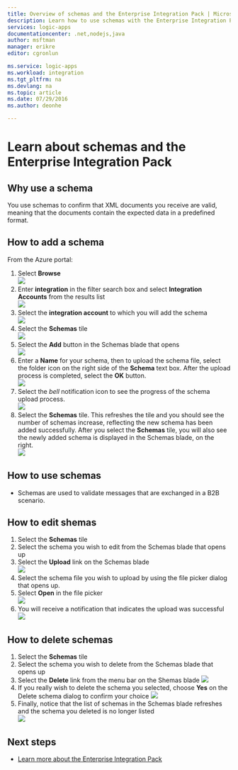 ```yaml
---
title: Overview of schemas and the Enterprise Integration Pack | Microsoft Azure App Service | Microsoft Azure
description: Learn how to use schemas with the Enterprise Integration Pack and Logic apps
services: logic-apps
documentationcenter: .net,nodejs,java
author: msftman
manager: erikre
editor: cgronlun

ms.service: logic-apps
ms.workload: integration
ms.tgt_pltfrm: na
ms.devlang: na
ms.topic: article
ms.date: 07/29/2016
ms.author: deonhe

---
```

# Learn about schemas and the Enterprise Integration Pack
## Why use a schema
You use schemas to confirm that XML documents you receive are valid, meaning that the documents contain the expected data in a predefined format.

## How to add a schema
From the Azure portal: 

1. Select **Browse**  
   ![](./media/app-service-logic-enterprise-integration-overview/overview-1.png)    
2. Enter **integration** in the filter search box and select **Integration Accounts** from the results list     
   ![](./media/app-service-logic-enterprise-integration-overview/overview-2.png)  
3. Select the **integration account** to which you will add the schema    
   ![](./media/app-service-logic-enterprise-integration-overview/overview-3.png)  
4. Select the **Schemas** tile  
   ![](./media/app-service-logic-enterprise-integration-schemas/schema-1.png)  
5. Select the **Add** button in the Schemas blade that opens  
   ![](./media/app-service-logic-enterprise-integration-schemas/schema-2.png)  
6. Enter a **Name** for your schema, then to upload the schema file, select the folder icon on the right side of the **Schema** text box. After the upload process is completed, select the **OK** button.    
   ![](./media/app-service-logic-enterprise-integration-schemas/schema-3.png)  
7. Select the *bell* notification icon to see the progress of the schema upload process.  
   ![](./media/app-service-logic-enterprise-integration-schemas/schema-4.png)  
8. Select the **Schemas** tile. This refreshes the tile and you should see the number of schemas increase, reflecting the new schema has been added successfully. After you select the **Schemas** tile, you will also see the newly added schema is displayed in the Schemas blade, on the right.     
   ![](./media/app-service-logic-enterprise-integration-schemas/schema-5.png)  

## How to use schemas
* Schemas are used to validate messages that are exchanged in a B2B scenario.  

## How to edit shemas
1. Select the **Schemas** tile  
2. Select the schema you wish to edit from the Schemas blade that opens up
3. Select the **Upload** link on the Schemas blade  
   ![](./media/app-service-logic-enterprise-integration-schemas/edit-1.png)    
4. Select the schema file you wish to upload by using the file picker dialog that opens up.
5. Select **Open** in the file picker  
   ![](./media/app-service-logic-enterprise-integration-schemas/edit-2.png)  
6. You will receive a notification that indicates the upload was successful  
   ![](./media/app-service-logic-enterprise-integration-schemas/edit-3.png)  

## How to delete schemas
1. Select the **Schemas** tile  
2. Select the schema you wish to delete from the Schemas blade that opens up  
3. Select the **Delete** link from the menu bar on the Shemas blade
   ![](./media/app-service-logic-enterprise-integration-schemas/delete-1.png)  
4. If you really wish to delete the schema you selected, choose **Yes** on the Delete schema dialog to confirm your choice
   ![](./media/app-service-logic-enterprise-integration-schemas/delete-2.png)  
5. Finally, notice that the list of schemas in the Schemas blade refreshes and the schema you deleted is no longer listed  
   ![](./media/app-service-logic-enterprise-integration-schemas/delete-3.png)    

## Next steps
* [Learn more about the Enterprise Integration Pack](app-service-logic-enterprise-integration-overview.md "Learn about the enterprise integration pack")  

